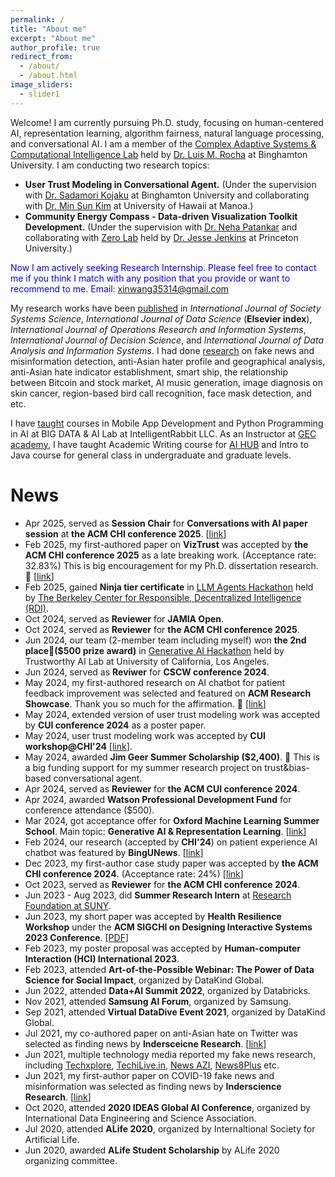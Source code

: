 ```yaml
---
permalink: /
title: "About me"
excerpt: "About me"
author_profile: true
redirect_from: 
  - /about/
  - /about.html
image_sliders:
  - slider1
---
```


Welcome! I am currently pursuing Ph.D. study, focusing on human-centered AI, representation learning, algorithm fairness, natural language processing, and conversational AI. I am a member of the [Complex Adaptive Systems & Computational Intelligence Lab](https://casci.binghamton.edu/casci.php) held by [Dr. Luis M. Rocha](https://casci.binghamton.edu/) at Binghamton University. I am conducting two research topics:
* __User Trust Modeling in Conversational Agent.__ (Under the supervision with [Dr. Sadamori Kojaku](https://skojaku.github.io/) at Binghamton University and collaborating with [Dr. Min Sun Kim](https://sci.manoa.hawaii.edu/min-sun-kim/) at University of Hawaii at Manoa.)
* __Community Energy Compass - Data-driven Visualization Toolkit Development.__ (Under the supervision with [Dr. Neha Patankar](https://patankarneha.wixsite.com/home) and collaborating with [Zero Lab](https://zero.lab.princeton.edu/) held by [Dr. Jesse Jenkins](https://environmenthalfcentury.princeton.edu/experts/jesse-jenkins) at Princeton University.)

<!---
Before that, I was a COVID-19 research team leader in the [BIG DATA & AI Lab](https://intelrabbit.com/research-projects/) at [IntelligentRabbit LLC](https://intelrabbit.com/services/). Besides, I was a machine learning engineer at Tianjin Value Fair Technology Inc in China for NLP-based financial application development for public company annual reports in 2017. I have earned my master's degree in Data Science in 2018 and a bachelor's degree in Industrial Engineering at Aeronautical Engineering direction in 2014. I am also a Data Science volunteer at [DataKind Global](https://www.datakind.org/), having served [Goolge AI Impact Challenge](https://impactchallenge.withgoogle.com/techforsocialgood) in 2019 and [data.org Growth and Recovery Challenge for COVID-19](https://data.org/initiatives/challenge/) in 2020.
In 2016, I achieved a certification from Google Developer StudyJams on Android mobile app in Java.
-->

<span style="color:blue">Now I am actively seeking Research Internship. Please feel free to contact me if you think I match with any position that you provide or want to recommend to me. Email: xinwang35314@gmail.com</span>

My research works have been [published](publications) in
*International Journal of Society Systems Science*, *International Journal of Data Science* (**Elsevier index**),
*International Journal of Operations Research and Information Systems*,
*International Journal of Decision Science*, and
*International Journal of Data Analysis and Information Systems*. 
I had done [research](research) on fake news and misinformation detection, anti-Asian hater profile and geographical 
analysis, anti-Asian hate indicator establishment, smart ship, the relationship between Bitcoin and stock market,
AI music generation, image diagnosis on skin cancer, region-based bird call recognition, face mask detection, and etc. 

I have [taught](teaching) courses in Mobile App Development and Python Programming in AI at BIG DATA & AI Lab at IntelligentRabbit LLC.
As an Instructor at [GEC academy](https://www.gecacademy.com/), I have taught Academic Writing course for [AI HUB](https://www.gecacademy.com/ai-hub) and Intro to Java course for general class in undergraduate and graduate levels. 

# News
* Apr 2025, served as __Session Chair__ for __Conversations with AI paper session__ at __the ACM CHI conference 2025__. [[link](https://programs.sigchi.org/chi/2025/program/session/195020)]
* Feb 2025, my first-authored paper on __VizTrust__ was accepted by __the ACM CHI conference 2025__ as a late breaking work. (Acceptance rate: 32.83%) This is big encouragement for my Ph.D. dissertation research. 🎉 [[link](https://xin-wang-kr.github.io/VizTrust-CHI25/)]
* Feb 2025, gained __Ninja tier certificate__ in [LLM Agents Hackathon](https://llmagents-learning.org/f24) held by [The Berkeley Center for Responsible, Decentralized Intelligence (RDI)](https://rdi.berkeley.edu/).
* Oct 2024, served as __Reviewer__ for __JAMIA Open__.
* Oct 2024, served as __Reviewer__ for __the ACM CHI conference 2025__.
* Jun 2024, our team (2-member team including myself) won __the 2nd place🥈($500 prize award)__ in [Generative AI Hackathon](https://dorahacks.io/hackathon/trustworthy-ai-gesucla/detail#ges-x-trustworthy-ai-lab-hackathon-background) held by Trustworthy AI Lab at University of California, Los Angeles.
* Jun 2024, served as __Reviwer__ for __CSCW conference 2024__.
* May 2024, my first-authored research on AI chatbot for patient feedback improvement was selected and featured on __ACM Research Showcase__. Thank you so much for the affirmation. 🎉 [[link](https://www.growkudos.com/publications/10.1145%252F3613905.3637149/reader)]
* May 2024, extended version of user trust modeling work was accepted by __CUI conference 2024__ as a poster paper.
* May 2024, user trust modeling work was accepted by __CUI workshop@CHI'24__ [[link](https://cui.acm.org/workshops/CHI2024/wp-content/uploads/2024/04/User-Trust-Modeling-in-Conversational-User-Interface-Based-onWord-Embedding-Bias.pdf)].
* May 2024, awarded __Jim Geer Summer Scholarship ($2,400)__. 🎉 This is a big funding support for my summer research project on trust&bias-based conversational agent.
* Apr 2024, served as __Reviewer__ for __the ACM CUI conference 2024__.
* Apr 2024, awarded __Watson Professional Development Fund__ for conference attendance ($500). 
* Mar 2024, got acceptance offer for __Oxford Machine Learning Summer School__. Main topic: __Generative AI & Representation Learning__. [[link](https://www.oxfordml.school/)] 
* Feb 2024, our research (accepted by __CHI'24__) on patient experience AI chatbot was featured by __BingUNews__. [[link](https://www.binghamton.edu/news/story/4765/watson-graduate-students-implement-ai-in-healthcare-practice-as-final-project)]
* Dec 2023, my first-author case study paper was accepted by __the ACM CHI conference 2024__. (Acceptance rate: 24%) [[link](https://xin-wang-kr.github.io/px-collection-AI-chatbot/)]
* Oct 2023, served as __Reviewer__ for __the ACM CHI conference 2024__. 
* Jun 2023 - Aug 2023, did __Summer Research Intern__ at [Research Foundation at SUNY](https://www.rfsuny.org/). 
* Jun 2023, my short paper was accepted by __Health Resilience Workshop__ under the __ACM SIGCHI on Designing Interactive Systems 2023 Conference__. [[PDF]](https://bpb-us-e1.wpmucdn.com/sites.psu.edu/dist/0/165972/files/2023/07/Xin-Wang-Improving-Patient-Experience-Feedback-Collection-for-Healthcare-Providers-through-Human-centered-Chatbot-Application.pdf)
* Feb 2023, my poster proposal was accepted by __Human-computer Interaction (HCI) International 2023__.
* Feb 2023, attended __Art-of-the-Possible Webinar: The Power of Data Science for Social Impact__, organized by DataKind Global.
* Jun 2022, attended __Data+AI Summit 2022__, organized by Databricks.
* Nov 2021, attended __Samsung AI Forum__, organized by Samsung.
* Sep 2021, attended __Virtual DataDive Event 2021__, organized by DataKind Global.
* Jul 2021, my co-authored paper on anti-Asian hate on Twitter was selected as finding news by __Indersceicne Research__. [[link](https://sciencespot.co.uk/covid-19-related-xenophobia.html)]
* Jun 2021, multiple technology media reported my fake news research, including [Techxplore](https://techxplore.com/news/2021-06-fake-news.html), [TechiLive.in](https://techilive.in/editing-out-fake-news/), [News AZI](https://newsazi.com/editing-out-fake-news/), [News8Plus](https://news8plus.com/editing-out-fake-news/) etc.
* Jun 2021, my first-author paper on COVID-19 fake news and misinformation was selected as finding news by __Inderscience Research__. [[link](https://sciencespot.co.uk/editing-out-fake-news.html)]
* Oct 2020, attended __2020 IDEAS Global AI Conference__, organized by International Data Engineering and Science Association.
* Jul 2020, attended __ALife 2020__, organized by Internaltional Society for Artificial Life.
* Jun 2020, awarded __ALife Student Scholarship__ by ALife 2020 organizing committee.
  
<!---
* Jul 2014, awarded __Third Prize of 2014 Cross-Strait Contest of Outstanding Bachelor’s Degree Thesis (10/15, among China Mainland, Hong Kong, Macao, and Taiwan)__ by Chinese Institute of Industrial Engineering.
-->
